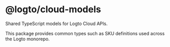 # @logto/cloud-models

Shared TypeScript models for Logto Cloud APIs.

This package provides common types such as SKU definitions used across the Logto monorepo.
